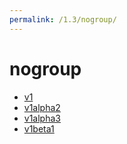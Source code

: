 ```yaml
---
permalink: /1.3/nogroup/
---
```


# nogroup



* [v1](v1/index.md)
* [v1alpha2](v1alpha2/index.md)
* [v1alpha3](v1alpha3/index.md)
* [v1beta1](v1beta1/index.md)